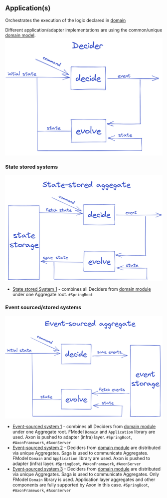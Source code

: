## Application(s)

Orchestrates the execution of the logic declared in [domain](../domain)

Different application/adapter implementations are using the common/unique [domain model](../domain).
![aggregate image](../.assets/decider.png)

### State stored systems

![aggregate_ss image](../.assets/ss-aggregate.png)

- [State stored System 1](state-stored-system1) - combines all Deciders from [domain module](../domain) under one
  Aggregate root. `#SpringBoot`

### Event sourced/stored systems

![aggregate_es image](../.assets/es-aggregate.png)

- [Event-sourced system 1](event-sourced-system1) - combines all Deciders from [domain module](../domain) under one
  Aggregate root. FModel `Domain` and `Application` library are used. Axon is pushed to adapter (infra)
  layer. `#SpringBoot`, `#AxonFramework`, `#AxonServer`
- [Event-sourced system 2](event-sourced-system2) - Deciders from [domain module](../domain) are distributed via unique
  Aggregates. Saga is used to communicate Aggregates. FModel `Domain` and `Application` library are used. Axon is pushed
  to adapter (infra) layer. `#SpringBoot`, `#AxonFramework`, `#AxonServer`
- [Event-sourced system 3](event-sourced-system3) - Deciders from [domain module](../domain) are distributed via unique
  Aggregates. Saga is used to communicate Aggregates. Only FModel `Domain` library is used. Application layer aggregates
  and other components are fully supported by Axon in this case.  `#SpringBoot`, `#AxonFramework`, `#AxonServer`


